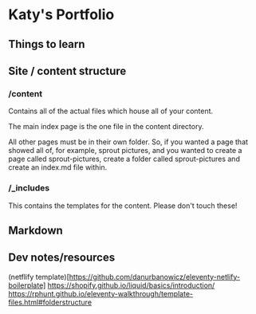 # Katy's Portfolio

## Things to learn

## Site / content structure

### /content

Contains all of the actual files which house all of your content. 

The main index page is the one file in the content directory. 

All other pages must be in their own folder. So, if you wanted a page that showed all of, for example, sprout pictures, and you wanted to create a page called sprout-pictures, create a folder called sprout-pictures and create an index.md file within. 

### /_includes

This contains the templates for the content. 
Please don't touch these!

## Markdown


## Dev notes/resources
(netflify template)[https://github.com/danurbanowicz/eleventy-netlify-boilerplate]
https://shopify.github.io/liquid/basics/introduction/
https://rphunt.github.io/eleventy-walkthrough/template-files.html#folderstructure